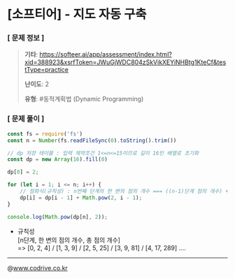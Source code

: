 # [소프티어] - 지도 자동 구축

### [ 문제 정보 ]
> **기타**: https://softeer.ai/app/assessment/index.html?xid=388923&xsrfToken=JWuGjWDC804zSkVikXEYiNHBtg1KteCf&testType=practice
> 
> **난이도**: 2
>
> **유형**: #동적계획법 (Dynamic Programming)


### [ 문제 풀이 ]
```JavaScript
const fs = require('fs')
const n = Number(fs.readFileSync(0).toString().trim())

// dp 저장 테이블 : 입력 제약조건 1<=n<=15이므로 길이 16인 배열로 초기화
const dp = new Array(16).fill(0)

dp[0] = 2;

for (let i = 1; i <= n; i++) {
    // 점화식(규칙성) : n번째 단계의 한 변의 점의 개수 === ((n-1)단계 점의 개수) + 2^n-1
    dp[i] = dp[i - 1] + Math.pow(2, i - 1);
}

console.log(Math.pow(dp[n], 2));
```
* 규칙성<br>[n단계, 한 변의 점의 개수, 총 점의 개수]<br>=> [0, 2, 4] / [1, 3, 9] / [2, 5, 25] / [3, 9, 81] / [4, 17, 289] ....


---
@www.codrive.co.kr